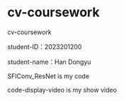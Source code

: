 # cv-coursework
cv-coursework

student-ID：2023201200

student-name：Han Dongyu


SFIConv_ResNet is my code

code-display-video is my show video
